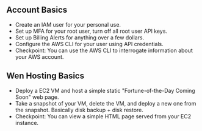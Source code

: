 ## <b>Account Basics</b>

* Create an IAM user for your personal use. 
* Set up MFA for your root user, turn off all root user API keys.
* Set up Billing Alerts for anything over a few dollars.
* Configure the AWS CLI for your user using API credentials.
* Checkpoint: You can use the AWS CLI to interrogate information about your AWS account.

## <b>Wen Hosting Basics</b>

* Deploy a EC2 VM and host a simple static "Fortune-of-the-Day Coming Soon" web page.
* Take a snapshot of your VM, delete the VM, and deploy a new one from the snapshot. Basically disk backup + disk restore.
* Checkpoint: You can view a simple HTML page served from your EC2 instance.

